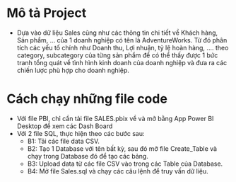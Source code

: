 # Mô tả Project
- Dựa vào dữ liệu Sales cũng như các thông tin chi tiết về Khách hàng, Sản phẩm, ...  của 1 doanh nghiệp có tên là AdventureWorks. Từ đó phân tích các yếu tố chính như Doanh thu, Lợi nhuận, tỷ lệ hoàn hàng, ....  theo category, subcategory của từng sản phẩm để có thể thấy được 1 bức tranh tổng quát về tình hình kinh doanh của doanh nghiệp và đưa ra các chiến lược phù hợp cho doanh nghiệp.

# Cách chạy những file code
- Với file PBI, chỉ cần tải file SALES.pbix về và mở bằng App Power BI Desktop để xem các Dash Board
- Với 2 file SQL, thực hiện theo các bước sau:
  + B1: Tải các file data CSV.
  + B2: Tạo 1 Database với tên bất kỳ, sau đó mở file Create_Table và chạy trong Database đó để tạo các bảng.
  + B3: Upload data từ các file CSV vào trong các Table của Database.
  + B4: Mở file Sales.sql và chạy các câu lệnh để truy vấn dữ liệu.

